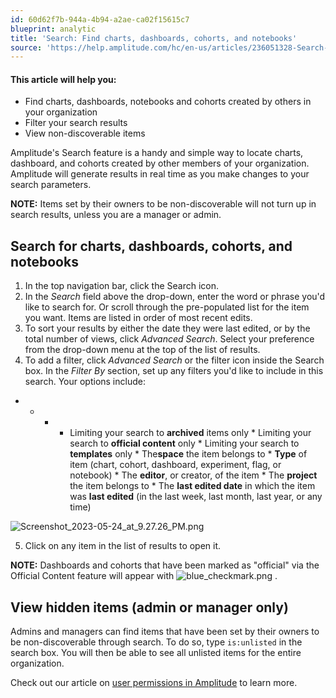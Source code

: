 ```yaml
---
id: 60d62f7b-944a-4b94-a2ae-ca02f15615c7
blueprint: analytic
title: 'Search: Find charts, dashboards, cohorts, and notebooks'
source: 'https://help.amplitude.com/hc/en-us/articles/236051328-Search-Find-charts-dashboards-cohorts-and-notebooks'
---
```

#### This article will help you:

* Find charts, dashboards, notebooks and cohorts created by others in your organization
* Filter your search results
* View non-discoverable items

Amplitude's Search feature is a handy and simple way to locate charts, dashboard, and cohorts created by other members of your organization. Amplitude will generate results in real time as you make changes to your search parameters.

**NOTE:** Items set by their owners to be non-discoverable will not turn up in search results, unless you are a manager or admin.

## Search for charts, dashboards, cohorts, and notebooks

1. In the top navigation bar, click the Search icon.
2. In the *Search* field above the drop-down, enter the word or phrase you'd like to search for. Or scroll through the pre-populated list for the item you want. Items are listed in order of most recent edits.
3. To sort your results by either the date they were last edited, or by the total number of views, click *Advanced Search*. Select your preference from the drop-down menu at the top of the list of results.
4. To add a filter, click *Advanced Search* or the filter icon inside the Search box. In the *Filter By* section, set up any filters you'd like to include in this search. Your options include:

* * * * Limiting your search to **archived** items only
				* Limiting your search to **official content** only
				* Limiting your search to **templates** only
				* The**space** the item belongs to
				* **Type** of item (chart, cohort, dashboard, experiment, flag, or notebook)
				* The **editor**, or creator, of the item
				* The **project** the item belongs to
				* The **last edited date** in which the item was **last edited** (in the last week, last month, last year, or any time)

![Screenshot_2023-05-24_at_9.27.26_PM.png](/output/img/analytics/Screenshot_2023-05-24_at_9.27.26_PM.png)

5. Click on any item in the list of results to open it.

**NOTE:** Dashboards and cohorts that have been marked as "official" via the Official Content feature will appear with ![blue_checkmark.png](/output/img/analytics/blue_checkmark.png) .

## View hidden items (admin or manager only)

Admins and managers can find items that have been set by their owners to be non-discoverable through search. To do so, type `is:unlisted`  in the search box. You will then be able to see all unlisted items for the entire organization.

Check out our article on [user permissions in Amplitude](/admin/account-management/user-roles-permissions) to learn more.
